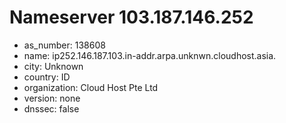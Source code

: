 # Nameserver 103.187.146.252

* as_number: 138608
* name: ip252.146.187.103.in-addr.arpa.unknwn.cloudhost.asia.
* city: Unknown
* country: ID
* organization: Cloud Host Pte Ltd
* version: none
* dnssec: false
